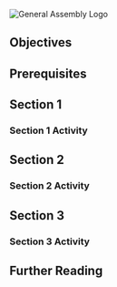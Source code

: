 ![General Assembly Logo](http://i.imgur.com/ke8USTq.png)

## Objectives

## Prerequisites

## Section 1

### Section 1 Activity

## Section 2

### Section 2 Activity

## Section 3

### Section 3 Activity

## Further Reading

